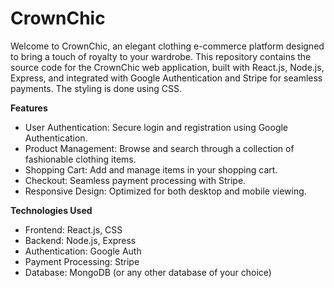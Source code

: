 # CrownChic

Welcome to CrownChic, an elegant clothing e-commerce platform designed to bring a touch of royalty to your wardrobe. This repository contains the source code for the CrownChic web application, built with React.js, Node.js, Express, and integrated with Google Authentication and Stripe for seamless payments. The styling is done using CSS.


**Features**
- User Authentication: Secure login and registration using Google Authentication.
- Product Management: Browse and search through a collection of fashionable clothing items.
- Shopping Cart: Add and manage items in your shopping cart.
- Checkout: Seamless payment processing with Stripe.
- Responsive Design: Optimized for both desktop and mobile viewing.

**Technologies Used**
- Frontend: React.js, CSS
- Backend: Node.js, Express
- Authentication: Google Auth
- Payment Processing: Stripe
- Database: MongoDB (or any other database of your choice)
